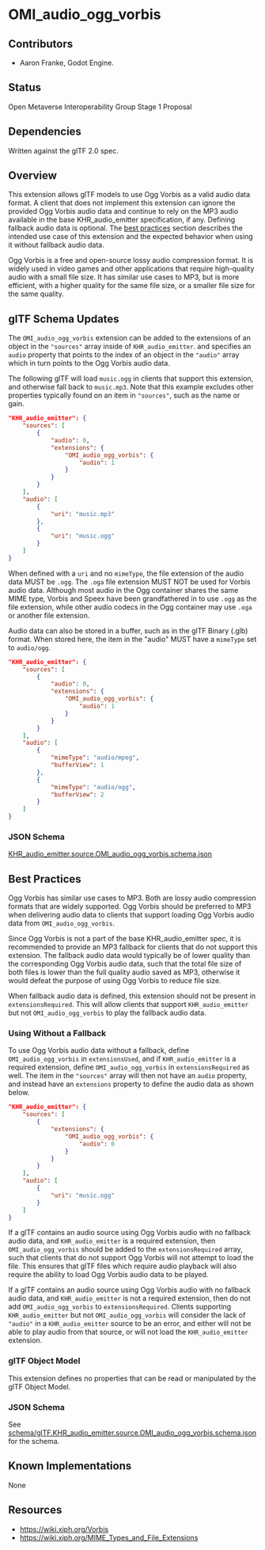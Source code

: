 # OMI_audio_ogg_vorbis

## Contributors

- Aaron Franke, Godot Engine.

## Status

Open Metaverse Interoperability Group Stage 1 Proposal

## Dependencies

Written against the glTF 2.0 spec.

## Overview

This extension allows glTF models to use Ogg Vorbis as a valid audio data format. A client that does not implement this extension can ignore the provided Ogg Vorbis audio data and continue to rely on the MP3 audio available in the base KHR_audio_emitter specification, if any. Defining fallback audio data is optional. The [best practices](#best-practices) section describes the intended use case of this extension and the expected behavior when using it without fallback audio data.

Ogg Vorbis is a free and open-source lossy audio compression format. It is widely used in video games and other applications that require high-quality audio with a small file size. It has similar use cases to MP3, but is more efficient, with a higher quality for the same file size, or a smaller file size for the same quality.

## glTF Schema Updates

The `OMI_audio_ogg_vorbis` extension can be added to the extensions of an object in the `"sources"` array inside of `KHR_audio_emitter`. and specifies an `audio` property that points to the index of an object in the `"audio"` array which in turn points to the Ogg Vorbis audio data.

The following glTF will load `music.ogg` in clients that support this extension, and otherwise fall back to `music.mp3`. Note that this example excludes other properties typically found on an item in `"sources"`, such as the name or gain.

```json
"KHR_audio_emitter": {
    "sources": [
        {
            "audio": 0,
            "extensions": {
                "OMI_audio_ogg_vorbis": {
                    "audio": 1
                }
            }
        }
    ],
    "audio": [
        {
            "uri": "music.mp3"
        },
        {
            "uri": "music.ogg"
        }
    ]
}
```

When defined with a `uri` and no `mimeType`, the file extension of the audio data MUST be `.ogg`. The `.oga` file extension MUST NOT be used for Vorbis audio data. Although most audio in the Ogg container shares the same MIME type, Vorbis and Speex have been grandfathered in to use `.ogg` as the file extension, while other audio codecs in the Ogg container may use `.oga` or another file extension.

Audio data can also be stored in a buffer, such as in the glTF Binary (.glb) format. When stored here, the item in the "audio" MUST have a `mimeType` set to `audio/ogg`.

```json
"KHR_audio_emitter": {
    "sources": [
        {
            "audio": 0,
            "extensions": {
                "OMI_audio_ogg_vorbis": {
                    "audio": 1
                }
            }
        }
    ],
    "audio": [
        {
            "mimeType": "audio/mpeg",
            "bufferView": 1
        },
        {
            "mimeType": "audio/ogg",
            "bufferView": 2
        }
    ]
}
```

### JSON Schema

[KHR_audio_emitter.source.OMI_audio_ogg_vorbis.schema.json](schema/KHR_audio_emitter.source.OMI_audio_ogg_vorbis.schema.json)

## Best Practices

Ogg Vorbis has similar use cases to MP3. Both are lossy audio compression formats that are widely supported. Ogg Vorbis should be preferred to MP3 when delivering audio data to clients that support loading Ogg Vorbis audio data from `OMI_audio_ogg_vorbis`.

Since Ogg Vorbis is not a part of the base KHR_audio_emitter spec, it is recommended to provide an MP3 fallback for clients that do not support this extension. The fallback audio data would typically be of lower quality than the corresponding Ogg Vorbis audio data, such that the total file size of both files is lower than the full quality audio saved as MP3, otherwise it would defeat the purpose of using Ogg Vorbis to reduce file size.

When fallback audio data is defined, this extension should not be present in `extensionsRequired`. This will allow clients that support `KHR_audio_emitter` but not `OMI_audio_ogg_vorbis` to play the fallback audio data.

### Using Without a Fallback

To use Ogg Vorbis audio data without a fallback, define `OMI_audio_ogg_vorbis` in `extensionsUsed`, and if `KHR_audio_emitter` is a required extension, define `OMI_audio_ogg_vorbis` in `extensionsRequired` as well. The item in the `"sources"` array will then not have an `audio` property, and instead have an `extensions` property to define the audio data as shown below.

```json
"KHR_audio_emitter": {
    "sources": [
        {
            "extensions": {
                "OMI_audio_ogg_vorbis": {
                    "audio": 0
                }
            }
        }
    ],
    "audio": [
        {
            "uri": "music.ogg"
        }
    ]
}
```

If a glTF contains an audio source using Ogg Vorbis audio with no fallback audio data, and `KHR_audio_emitter` is a required extension, then `OMI_audio_ogg_vorbis` should be added to the `extensionsRequired` array, such that clients that do not support Ogg Vorbis will not attempt to load the file. This ensures that glTF files which require audio playback will also require the ability to load Ogg Vorbis audio data to be played.

If a glTF contains an audio source using Ogg Vorbis audio with no fallback audio data, and `KHR_audio_emitter` is not a required extension, then do not add `OMI_audio_ogg_vorbis` to `extensionsRequired`. Clients supporting `KHR_audio_emitter` but not `OMI_audio_ogg_vorbis` will consider the lack of `"audio"` in a `KHR_audio_emitter` source to be an error, and either will not be able to play audio from that source, or will not load the `KHR_audio_emitter` extension.

### glTF Object Model

This extension defines no properties that can be read or manipulated by the glTF Object Model.

### JSON Schema

See [schema/glTF.KHR_audio_emitter.source.OMI_audio_ogg_vorbis.schema.json](schema/glTF.KHR_audio_emitter.source.OMI_audio_ogg_vorbis.schema.json) for the schema.

## Known Implementations

None

## Resources

- https://wiki.xiph.org/Vorbis
- https://wiki.xiph.org/MIME_Types_and_File_Extensions
